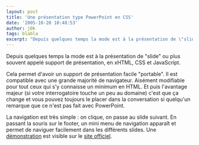 ```yaml
---
layout: post
title: 'Une présentation type PowerPoint en CSS'
date: '2005-10-20 10:48:53'
author: j0k
tags: blabla
excerpt: "Depuis quelques temps la mode est à la présentation de \"slide\" ou plus souvent appelé support de présentation, en xHTML, CSS et JavaScript.     \nCela permet d'avoir un support de présentation facile \"portable\". Il est compatible avec une grande majorité de navigateur. Aisément modifiable pour tout ceux qui s'y connaisse un minimum en HTML. Et puis l'avantage      …"
---
```


Depuis quelques temps la mode est à la présentation de "slide" ou plus souvent appelé support de présentation, en xHTML, CSS et JavaScript.

Cela permet d'avoir un support de présentation facile "portable". Il est compatible avec une grande majorité de navigateur. Aisément modifiable pour tout ceux qui s'y connaisse un minimum en HTML. Et puis l'avantage majeur (si votre interrogatoire touche un peu au domaine) c'est que ça change et vous pouvez toujours le placer dans la conversation si quelqu'un remarque que ce n'est pas fait avec PowerPoint.

La navigation est très simple : on clique, on passe au slide suivant. En passant la souris sur le footer, un mini menu de navigation apparaît et permet de naviguer facilement dans les différents slides.   Une [démonstration](http://www.meyerweb.com/eric/tools/s5/s5-intro.html) est visible sur le [site officiel](http://www.meyerweb.com/eric/tools/s5/).
